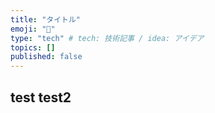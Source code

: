 ```yaml
---
title: "タイトル"
emoji: "🦁"
type: "tech" # tech: 技術記事 / idea: アイデア
topics: []
published: false
---
```

test
test2
---
